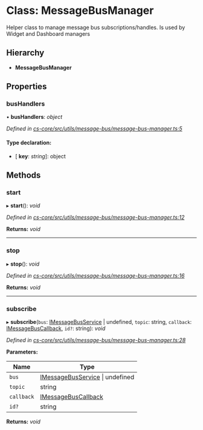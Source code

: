 # Class: MessageBusManager

Helper class to manage message bus subscriptions/handles. Is used by Widget and Dashboard managers

## Hierarchy

* **MessageBusManager**

## Properties

###  busHandlers

• **busHandlers**: *object*

*Defined in [cs-core/src/utils/message-bus/message-bus-manager.ts:5](https://github.com/RichardHovenkamp/csnext/blob/eefa977/packages/cs-core/src/utils/message-bus/message-bus-manager.ts#L5)*

#### Type declaration:

* \[ **key**: *string*\]: object

## Methods

###  start

▸ **start**(): *void*

*Defined in [cs-core/src/utils/message-bus/message-bus-manager.ts:12](https://github.com/RichardHovenkamp/csnext/blob/eefa977/packages/cs-core/src/utils/message-bus/message-bus-manager.ts#L12)*

**Returns:** *void*

___

###  stop

▸ **stop**(): *void*

*Defined in [cs-core/src/utils/message-bus/message-bus-manager.ts:16](https://github.com/RichardHovenkamp/csnext/blob/eefa977/packages/cs-core/src/utils/message-bus/message-bus-manager.ts#L16)*

**Returns:** *void*

___

###  subscribe

▸ **subscribe**(`bus`: [IMessageBusService](../interfaces/_cs_core_src_utils_message_bus_message_bus_service_.imessagebusservice.md) | undefined, `topic`: string, `callback`: [IMessageBusCallback](../interfaces/_cs_core_src_utils_message_bus_message_bus_handle_.imessagebuscallback.md), `id?`: string): *void*

*Defined in [cs-core/src/utils/message-bus/message-bus-manager.ts:28](https://github.com/RichardHovenkamp/csnext/blob/eefa977/packages/cs-core/src/utils/message-bus/message-bus-manager.ts#L28)*

**Parameters:**

Name | Type |
------ | ------ |
`bus` | [IMessageBusService](../interfaces/_cs_core_src_utils_message_bus_message_bus_service_.imessagebusservice.md) &#124; undefined |
`topic` | string |
`callback` | [IMessageBusCallback](../interfaces/_cs_core_src_utils_message_bus_message_bus_handle_.imessagebuscallback.md) |
`id?` | string |

**Returns:** *void*

